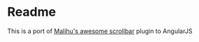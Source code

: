 # Readme

This is a port of [Malihu's awesome scrollbar](http://manos.malihu.gr/jquery-custom-content-scroller/) plugin to AngularJS


